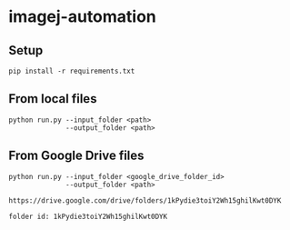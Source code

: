# imagej-automation


## Setup
```
pip install -r requirements.txt
```

## From local files
```
python run.py --input_folder <path>
              --output_folder <path>
```


## From Google Drive files
```
python run.py --input_folder <google_drive_folder_id>
              --output_folder <path>
```

```
https://drive.google.com/drive/folders/1kPydie3toiY2Wh15ghilKwt0DYK

folder id: 1kPydie3toiY2Wh15ghilKwt0DYK
```